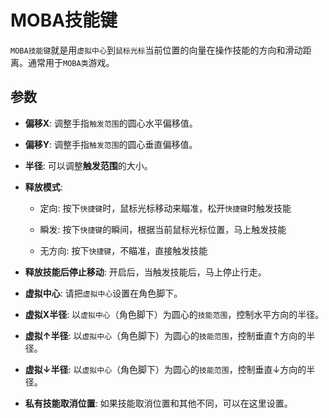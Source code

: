 # MOBA技能键

`MOBA技能键`就是用`虚拟中心`到`鼠标光标`当前位置的向量在操作技能的方向和滑动距离。通常用于`MOBA类`游戏。

## 参数

* **偏移X**: 调整手指`触发范围`的圆心水平偏移值。

* **偏移Y**: 调整手指`触发范围`的圆心垂直偏移值。

* **半径**: 可以调整**触发范围**的大小。

* **释放模式**:

    * 定向: 按下`快捷键`时，鼠标光标移动来瞄准，松开`快捷键`时触发技能

    * 瞬发: 按下`快捷键`的瞬间，根据当前鼠标光标位置，马上触发技能

    * 无方向: 按下`快捷键`，不瞄准，直接触发技能

* **释放技能后停止移动**: 开启后，当触发技能后，马上停止行走。

* **虚拟中心**: 请把`虚拟中心`设置在角色脚下。

* **虚拟X半径**: 以`虚拟中心`（角色脚下）为圆心的`技能范围`，控制水平方向的半径。

* **虚拟↑半径**: 以`虚拟中心`（角色脚下）为圆心的`技能范围`，控制垂直↑方向的半径。

* **虚拟↓半径**: 以`虚拟中心`（角色脚下）为圆心的`技能范围`，控制垂直↓方向的半径。

* **私有技能取消位置**: 如果技能取消位置和其他不同，可以在这里设置。

